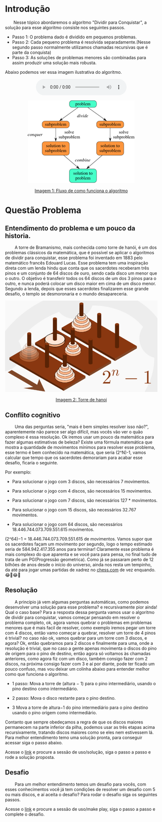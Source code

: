 # Introdução
&emsp;&emsp;Nesse tópico abordaremos o algoritmo "Dividir para Conquistar", a solução para esse algoritmo consiste nos seguintes passos.
 
  * Passo 1: O problema dado é dividido em pequenos problemas.
  * Passo 2: Cada pequeno problema é resolvida separadamente.(Nesse segundo passo normalmente utilizamos chamadas recursivas que é  parte da conquista)
  * Passo 3: As soluções de problemas menores são combinadas para assim produzir uma solução mais robusta.
 
Abaixo podemos ver essa imagem ilustrativa do algoritmo.


<center>

<audio controls>
  <source src="https://github.com/projeto-de-algoritmos/D-C-Apre-DC/blob/gh-pages/assets/audios/fluxo.m4a?raw=true" type="audio/mpeg">
</audio>

</center>


<center>

![](https://raw.githubusercontent.com/projeto-de-algoritmos/D-C-Apre-DC/gh-pages/images/fluxo.png)

[Imagem 1: Fluxo de como funciona o algoritmo](https://raw.githubusercontent.com/projeto-de-algoritmos/D-C-Apre-DC/gh-pages/images/fluxo.png)

</center>


# Questão Problema

## Entendimento do problema e um pouco da historia.


&emsp;&emsp; A torre de Bramanismo, mais conhecida como torre de hanói, é um dos problemas clássicos da matemática, que é possível se aplicar o algoritmos de dividir para conquistar, esse problema foi inventado em 1883 pelo matemático francês Edouard Lucas. Esse problema tem uma inspiração direta com um lenda hindu que conta que os sacerdotes receberam três pinos e um conjunto de 64 discos de ouro, sendo cada disco um menor que o outro. O objetivo é transferir todos os 64 discos de um dos 3 pinos para o outro, e nunca poderá colocar um disco maior em cima de um disco menor. Segundo a lenda, depois que esses sacerdotes finalizarem esse grande desafio, o templo se desmoronaria e o mundo desapareceria. 

<center>

![](https://raw.githubusercontent.com/projeto-de-algoritmos/D-C-Apre-DC/gh-pages/images/Torre-de-hanoi.png)

[Imagem 2: Torre de hanoi](https://raw.githubusercontent.com/projeto-de-algoritmos/D-C-Apre-DC/gh-pages/images/Torre-de-hanoi.png)

</center>

## Conflito cognitivo

&emsp;&emsp; Uma das perguntas seria, "mais é bem simples resolver isso não?", aparentemente não parece ser algo difícil, mas vocês vão ver o quão complexo é essa resolução. Ok iremos usar um pouco da matemática para fazer algumas estimativas de beleza? Existe uma fórmula matemática que mostra a quantidade de movimentos mínimos para resolver esse problema, esse termo é bem conhecido na matemática, que seria (2^N)-1, vamos calcular que tempo que os sacerdotes demorariam para acabar esse desafio, ficaria o seguinte. 

Por exemplo:
* Para solucionar o jogo com 3 discos, são necessários 7 movimentos.

* Para solucionar o jogo com 4 discos, são necessários 15 movimentos.
* Para solucionar o jogo com 7 discos, são necessários 127 * movimentos.
* Para solucionar o jogo com 15 discos, são necessários 32.767 movimentos.
* Para solucionar o jogo com 64 discos, são necessários 18.446.744.073.709.551.615 movimentos.

(2^64)−1 =  18.446.744.073.709.551.615 de movimentos. Vamos supor que os sacerdotes façam um movimento por segundo, logo o tempo estimado seria de 584.942.417.355  anos para terminar! Claramente esse problema é mais complexo do que aparenta e se você para para pensa, no final tudo de trata de um PG(Progressão geometrica). Como  já  se  passaram  perto  de  12 bilhões  de anos  desde  o  início  do  universo, ainda  nos  resta  um  tempinho, da até para jogar umas partidas de xadrez no [chess.com](chess.com) de vez enquando. 😂🤣😂🤣


## Resolução
 
&emsp;&emsp; A princípio já vem algumas perguntas automáticas, como podemos desenvolver uma solução para esse problema? e recursivamente pior ainda! Qual o caso base? Para a resposta dessa pergunta vamos usar o algoritmo de dividir para conquistar, vamos começar pensando em resolver o problema completo, ok, agora vamos quebrar o problemas em problemas menores que é mais facil de resolver, como exemplo iremos pegar um torre com 4 discos, então vamo começar a quebrar, resolver um torre de 4 pinos é trivial? no caso não ok, vamos quebrar para um torre com 3 discos, e agora? Ok, então quebramos para 2 discos e finalmente para uma, onde a resolução é trivial, que no caso a gente apenas movimenta o discos do pino de origem para o pino de destino, então agora só voltamos às chamadas anteriores, como agora fiz com um disco, também consigo fazer com 2 discos, na próxima consigo fazer com 3 e aí por diante, pode ter ficado um pouco confuso, mas vou deixar um colinha abaixo para entender melhor como que funciona o algoritmo.
 
* 1 passo: Mova a torre de (altura − 1) para o pino intermediário, usando o pino destino como intermediário.
 
* 2 passo: Mova o disco restante para o pino destino.
 
* 3 Mova a torre de altura−1 do pino intermediário para o pino destino usando o pino origem como intermediário.
 
Contanto que sempre obedeçamos a regra de que os discos maiores permanecem na parte inferior da pilha, podemos usar as três etapas acima recursivamente, tratando discos maiores como se eles nem estivessem lá. Para melhor entendimento temo uma solução pronta, para conseguir acessar siga o passo abaixo.
 
Acesse o [link](https://github.com/projeto-de-algoritmos/D-C-Apre-DC) e procure a sessão de uso/solução, siga o passo a passo e rode a solução proposta.
 
## Desafio
 
 
&emsp;&emsp; Para um melhor entendimento temos um desafio para vocês, com esses conhecimentos você já tem condições de resolver um desafio com 5 ou mais discos, e aí aceita o desafio? Para rodar o desafio siga os seguintes passos.
 
Acesse o [link](https://github.com/projeto-de-algoritmos/D-C-Apre-DC) e procure a sessão de uso/make play, siga o passo a passo e complete o desafio.

